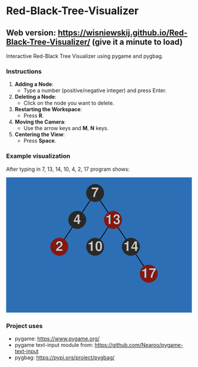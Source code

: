 # Red-Black-Tree-Visualizer
## Web version: https://wisniewskij.github.io/Red-Black-Tree-Visualizer/ (give it a minute to load)

Interactive Red-Black Tree Visualizer using pygame and pygbag.

### Instructions

1. **Adding a Node**: 
   - Type a number (positive/negative integer) and press Enter.
2. **Deleting a Node**:
   - Click on the node you want to delete.
3. **Restarting the Workspace**:
   - Press **R**.
4. **Moving the Camera**:
   - Use the arrow keys and **M**, **N** keys.
5. **Centering the View**:
   - Press **Space**.
  
### Example visualization
After typing in 7, 13, 14, 10, 4, 2, 17 program shows:
<p align="center">
  <img src="example.png" alt="example image" width="600"/>
</p>

### Project uses
- pygame: https://www.pygame.org/
- pygame text-input module from: https://github.com/Nearoo/pygame-text-input
- pygbag: https://pypi.org/project/pygbag/
